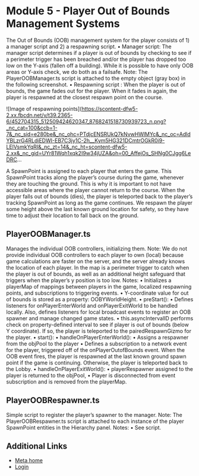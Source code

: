 # Module 5 - Player Out of Bounds Management Systems

 The Out of Bounds (OOB) management system for the player consists of 1) a
manager script and 2) a respawning script.
• Manager script: The manager script determines if a player is out of bounds by checking to see
if a perimeter trigger has been breached and/or the player has dropped too low
on the Y-axis (fallen off a building). While it is possible to have only OOB
areas or Y-axis check, we do both as a failsafe. Note: The PlayerOOBManager.ts script is attached to the empty object (gray box) in
the following screenshot.
• Respawning script : When the player is out of bounds, the game fades out for the player. When it
fades in again, the player is respawned at the closest respawn point on the
course.

 ![Image of respawning points](https://scontent-dfw5-2.xx.fbcdn.net/v/t39.2365-6/452704315_512509424620347_8768241518730939723_n.png?_nc_cat=100&ccb=1-7&_nc_sid=e280be&_nc_ohc=PTdjcENSRUkQ7kNvwHWlMYc&_nc_oc=AdldYBLzrG4RLdiEDWI-EB7C3jy1C-2h__Kym5HG321DCmtrOGkR0i9-LElVsmkYqRI&_nc_zt=14&_nc_ht=scontent-dfw5-2.xx&_nc_gid=UYr81Wqh1xqk2I9w34jUZA&oh=00_AffejOs_SHNg0CJgg6LeDRC...

 A SpawnPoint is assigned to each player that enters the game. This SpawnPoint tracks along
the player’s course during the game, whenever they are touching the ground. This
is why it is important to not have accessible areas where the player cannot
return to the course. When the player falls out of bounds (dies), the player is
teleported back to the player’s tracking SpawnPoint as long as the game continues.
We respawn the player some height above the last known ground location for
safety, so they have time to adjust their location to fall back on the ground.  

## PlayerOOBManager.ts

 Manages the individual OOB controllers, initializing them. Note: We do not provide individual OOB controllers to each player to own (local)
because game calculations are faster on the server, and the server already knows
the location of each player. In the map is a perimeter trigger to catch when the player is out of bounds, as
well as an additional height safeguard that triggers when the player’s y
position is too low. Notes:
• Initializes a playerMap of mappings between players in the game, localized
respawning points, and subscriptions to triggering events.
• Y-coordinate value for out of bounds is stored as a property: OOBYWorldHeight.
• preStart():
  • Defines listeners for onPlayerEnterWorld and onPlayerExitWorld to be handled
locally. Also, defines listeners for local broadcast events to register an OOB
spawner and manage changed game states.
  • this.asyncIntervalID performs check on property-defined interval to see if
player is out of bounds (below Y coordinate). If so, the player is teleported to the
pairedRespawnGizmo for the player.
• start():
  • handleOnPlayerEnterWorld():
   • Assigns a respawner from the objPool to the player
   • Defines a subscription to a network event for the player, triggered off of the
onPlayerOutofBounds event. When the OOB event fires, the player is respawned at
the last known ground spawn point if the game is continuing. Otherwise, the
player is teleported back to the Lobby.
  • handleOnPlayerExitWorld():
   • playerRespawner assigned to the player is returned to the objPool,
   • Player is disconnected from event subscription and is removed from the
playerMap.

## PlayerOOBRespawner.ts

 Simple script to register the player’s spawner to the manager. Note: The PlayerOOBRespawner.ts script is attached to each instance of the player
SpawnPoint entities in the Hierarchy panel. Notes:
• See script.

## Additional Links
- [Meta home](https://developers.meta.com/horizon-worlds/)
- [Login](https://developers.meta.com/login/?redirect_uri=https%3A%2F%2Fdevelopers.meta.com%2Fhorizon-worlds%2Flearn%2Fdocumentation%2Ftutorial-worlds%2Fhorizon-traversal-sample-world%2Fmodule-5-player-out-of-bounds-management-systems%2F)
